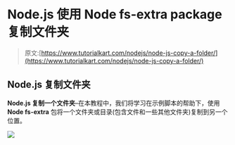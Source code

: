 # Node.js 使用 Node fs-extra package 复制文件夹

> 原文:[https://www.tutorialkart.com/nodejs/node-js-copy-a-folder/](https://www.tutorialkart.com/nodejs/node-js-copy-a-folder/)

## Node.js 复制文件夹

**Node.js 复制一个文件夹**–在本教程中，我们将学习在示例脚本的帮助下，使用 **Node fs-extra** 包将一个文件夹或目录(包含文件和一些其他文件夹)复制到另一个位置。

[![](../Images/925da31b32d6bc3827932f6c8afb11bb.png)](https://www.tutorialkart.com/)